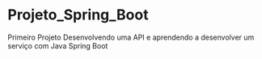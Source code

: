 # Projeto_Spring_Boot

Primeiro Projeto Desenvolvendo uma API e aprendendo a desenvolver um serviço com Java Spring Boot
